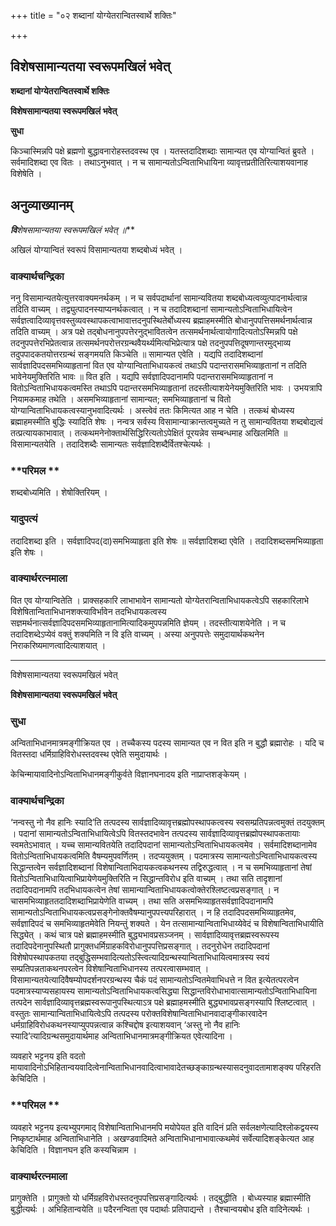 +++
title = "०२ शब्दानां योग्येतरान्वितस्वार्थे शक्तिः"

+++


## विशेषसामान्यतया स्वरूपमखिलं भवेत्

**शब्दानां योग्येतरान्वितस्वार्थे शक्तिः**

**विशेषसामान्यतया स्वरूपमखिलं भवेत्**

**सुधा**

किञ्चास्मिन्नपि पक्षे ब्रह्मणो बुद्धावनारोहस्तदवस्थ एव । यतस्तदादिशब्दाः सामान्यत एव योग्यान्वितं ब्रुवते । सर्वमादिशब्दा एव वितः । तथाऽनुभवात् । न च सामान्यतोऽन्विताभिधायिना व्यावृत्तप्रतीतिरित्याशयवानाह विशेषेति ।

## **अनुव्याख्यानम्**

***वि**शेष**सामान्यतया स्वरूपमखिलं भवेत् ॥***

अखिलं योग्यान्वितं स्वरूपं विसामान्यतया शब्दबोध्यं भवेत् ।

### **वाक्यार्थचन्द्रिका**

ननु विसामान्यतयेत्युत्तरवाक्यमनर्थकम् । न च सर्वपदार्थानां सामान्यवितया शब्दबोध्यत्वव्युत्पादनार्थत्वान्न तदिति वाच्यम् । तद्व्युत्पादनस्याप्यनर्थकत्वात् । न च तदादिशब्दानां सामान्यतोऽन्विताभिधायित्वेन सर्वज्ञत्वादिव्यावृत्तवस्तुव्यवस्थापकत्वाभावात्तदनुपस्थितेर्बोध्यस्य ब्रह्माहमस्मीति बोधानुपपत्तिसमर्थनार्थत्वान्न तदिति वाच्यम् । अत्र पक्षे तद्बोधनानुपपत्तेरनुद्भावितत्वेन तत्समर्थनार्थत्वायोगादित्यतोऽस्मिन्नपि पक्षे तदनुपपत्तेरभिप्रेतत्वान्न तत्समर्थनपरोत्तरग्रन्थवैयर्थ्यमित्यभिप्रेत्यात्र पक्षे तदनुपपत्तिदूषणान्तरमुद्भाव्य तदुपपादकतयोत्तरग्रन्थं सङ्गमयति किञ्चेति ॥ सामान्यत एवेति । यद्यपि तदादिशब्दानां सार्वज्ञादिपदसमभिव्याहृतानां वित एव योग्यान्विताभिधायकत्वं तथाऽपि पदान्तरासमभिव्याहृतानां न तदिति भावेनेयमुक्तिरिति भावः ॥ वित इति । यद्यपि सर्वज्ञादिपदानामपि पदान्तरासमभिव्याहृतानां न वितोऽन्विताभिधायकत्वमस्ति तथाऽपि पदान्तरसमभिव्याहृतानां तदस्तीत्याशयेनेयमुक्तिरिति भावः । उभयत्रापि नियामकमाह तथेति । असमभिव्याहृतानां सामान्यत; समभिव्याहृतानां च वितो योग्यान्विताभिधायकत्वस्यानुभवादित्यर्थः । अस्त्वेवं ततः किमित्यत आह न चेति । तत्कथं बोध्यस्य ब्रह्माहमस्मीति बुद्धिः स्यादिति शेषः । नन्वत्र सर्वस्य विसामान्याक्रान्तत्वमुच्यते न तु सामान्यवितया शब्दबोद्यत्वं तत्प्रत्यायकाभावात् । तत्कथमनेनोक्तार्थसिद्धिरित्यतोऽपेक्षितं पूरयन्नेव सम्बन्धमाह अखिलमिति ॥ विसामान्यतयेति । तदादिशब्दैः सामान्यतः सर्वज्ञादिशब्दैर्वितश्चेत्यर्थः ।

### **परिमल **

शब्दबोध्यमिति । शेषोक्तिरियम् ।

### **यादुपत्यं**

तदादिशब्दा इति । सर्वज्ञादिपद(दा)समभिव्याहृता इति शेषः ॥ सर्वज्ञादिशब्दा एवेति । तदादिशब्दसमभिव्याहृता इति शेषः ।

### **वाक्यार्थरत्नमाला**

वित एव योग्यान्वितेति । प्राक्सहकारि लाभाभावेन सामान्यतो योग्येतरान्विताभिधायकत्वेऽपि सहकारिलाभे विशेषितान्विताभिधानशक्त्याविर्भावेन तदभिधायकत्वस्य सज्ञमर्थनात्सर्वज्ञादिपदसमभिव्याहृतानामित्यादिकमुपपन्नमिति ज्ञेयम् । तदस्तीत्याशयेनेति । न च तदादिशब्देऽप्येवं वक्तुं शक्यमिति न वि इति वाच्यम् । अस्या अनुपपत्तेः समुदायार्थकथनेन निराकरिष्यमाणत्वादित्याशयात् ।

------------------------------------------------------------------------

विशेषसामान्यतया स्वरूपमखिलं भवेत्

**विशेषसामान्यतया स्वरूपमखिलं भवेत्**

### **सुधा**

अन्विताभिधानमात्रमङ्गीक्रियत एव । तच्चैकस्य पदस्य सामान्यत एव न वित इति न बुद्धौ ब्रह्मारोहः । यदि च वितस्तदा धर्मिग्राहिविरोधस्तदवस्थ एवेति समुदायार्थः ।

केचिन्मायावादिनोऽन्विताभिधानमङ्गीकुर्वते विज्ञानघनादय इति नाप्राप्तशङ्केयम् ।

### **वाक्यार्थचन्द्रिका**

‘नन्वस्तु नो नैव हानिः स्यादि’ति तत्पदस्य सार्वज्ञादिव्यावृत्तब्रह्मोपस्थापकत्वस्य स्वसम्प्रतिपन्नत्वमुक्तं तदयुक्तम् । पदानां सामान्यतोऽन्विताभिधायित्वेऽपि वितस्तदभावेन तत्पदस्य सार्वज्ञादिव्यावृत्तब्रह्मोपस्थापकतायाः स्वमतेऽभावात् । यच्च सामान्यवितयेति तदादिपदानां सामान्यतोऽन्विताभिधायकत्वमेव । सर्वमादिशब्दानामेव वितोऽन्विताभिधायकत्वमिति वैषम्यमुपवर्णितम् । तदप्ययुक्तम् । पदमात्रस्य सामान्यतोऽन्विताभिधायकत्वस्य सिद्धान्तत्वेन सर्वज्ञादिशब्दानां विशेषान्विताभिदायकत्वकथनस्य तद्विरुद्धत्वात् । न च समभिव्याहृतानां तेषां वितोऽन्विताभिधायित्वाभिप्रायेणेयमुक्तिरिति न सिद्धान्तविरोध इति वाच्यम् । तथा सति तादृशानां तदादिपदानामपि तदभिधायकत्वेन तेषां सामान्यान्विताभिधायकत्वोक्तेरश्लिष्टत्वप्रसङ्गात् । न चासमभिव्याहृततदादिशब्दाभिप्रायेणेति वाच्यम् । तथा सति असमभिव्याहृतसर्वज्ञादिपदानामपि सामान्यतोऽन्विताभिधायकत्वप्रसङ्गेनोक्तवैषम्यानुपपत्त्यपरिहारात् । न हि तदादिपदसमभिव्याहृतमेव, सर्वज्ञादिपदं च समभिव्याहृतमेवेति नियन्तुं शक्यते । येन तत्सामान्यान्विताभिधाय्येवेदं च विशेषान्विताभिधायीति सिद्ध्येत् । कथं चात्र पक्षे ब्रह्माहमस्मीति बुद्ध्यभावप्रसञ्जनम् । सार्वज्ञादिव्यावृत्तब्रह्मस्वरूपस्य तदादिपदेनानुपस्थितौ प्रागुक्तधर्मिग्राहकविरोधानुपपत्तिप्रसङ्गात् । तदनुरोधेन तदादिपदानां विशेषोपस्थापकतया तद्बुद्धिसम्भवादित्यतोऽस्त्वित्यादिग्रन्थस्यान्विताभिधायित्वमात्रस्य स्वयं सम्प्रतिपन्नताकथनपरत्वेन विशेषान्विताभिधानस्य तत्परत्वासम्भवात् । विसामान्यतयेत्यादिवैषम्योपदर्शनपरग्रन्थस्य चैकं पदं सामान्यतोऽन्वितमेवाभिधत्ते न वित इत्येतत्परत्वेन पदमात्रस्याप्यसहायस्य सामान्यतोऽन्विताभिधायकत्वसिद्ध्या सिद्धान्तविरोधाभावात्सामान्यतोऽन्विताभिधायिना तत्पदेन सार्वज्ञादिव्यावृत्तब्रह्मस्वरूपानुपस्थित्याऽत्र पक्षे ब्रह्माहमस्मीति बुद्ध्यभावप्रसङ्गस्यापि श्लिष्टत्वात् । वस्तुतः सामान्यान्विताभिधायित्वेऽपि तत्पदस्य परोक्तविशेषान्विताभिधानवादाङ्गीकारवादेन धर्मग्राहिविरोधकथनस्याप्युपपन्नत्वान्न कश्चिद्दोष इत्याशयवान् ‘अस्तु नो नैव हानिः स्यादि’त्यादिग्रन्थसमुदायार्थमाह अन्विताभिधानमात्रमङ्गीक्रियत एवेत्यादिना ।

व्यवहारे भट्टनय इति वदतो मायावादिनोऽभिहितान्वयवादित्वेनान्विताभिधानवादित्वाभावादेतच्छङ्काग्रन्थस्यासदनुवादतामाशङ्क्य परिहरति केचिदिति ।

### **परिमल **

व्यवहारे भट्टनय इत्यभ्युपगमाद् विशेषान्विताभिधानमपि मयोपेयत इति वादिनं प्रति सर्वलक्षणेत्यादिश्लोकद्वयस्य निष्कृष्टार्थमाह अन्विताभिधानेति । अखण्डवादिमते अन्विताभिधानाभावात्कथमेवं सर्वेत्यादिशङ्केत्यत आह केचिदिति । विज्ञानघन इति कस्यचिन्नाम ।

### **वाक्यार्थरत्नमाला**

प्रागुक्तेति । प्रागुक्तो यो धर्मिग्रहविरोधस्तदनुपपत्तिप्रसङ्गादित्यर्थः । तद्बुद्धीति । बोध्यस्याह ब्रह्मास्मीति बुद्धीत्यर्थः । अभिहितान्वयेति ॥ पदैरनन्विता एव पदार्थाः प्रतिपाद्यन्ते । तैश्चान्वयबोध इति वादिनेत्यर्थः ।

